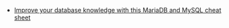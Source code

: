 
* [Improve your database knowledge with this MariaDB and MySQL cheat sheet](https://opensource.com/article/20/10/mariadb-mysql-cheat-sheet)
